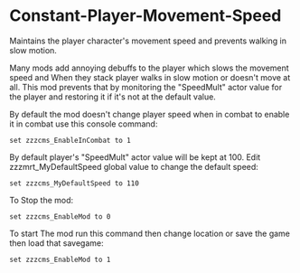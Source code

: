 # Constant-Player-Movement-Speed
Maintains the player character's movement speed and prevents walking in slow motion.

Many mods add annoying debuffs to the player which slows the movement speed and When they stack player walks in slow motion or doesn't move at all. 
This mod prevents that by monitoring the "SpeedMult" actor value for the player and restoring it if it's not at the default value.

By default the mod doesn't change player speed when in combat to enable it in combat use this console command:

    set zzzcms_EnableInCombat to 1

By default player's "SpeedMult" actor value will be kept at 100. Edit zzzmrt_MyDefaultSpeed global value to change the default speed:

    set zzzcms_MyDefaultSpeed to 110

To Stop the mod: 

    set zzzcms_EnableMod to 0

To start The mod run this command then change location or save the game then load that savegame:

    set zzzcms_EnableMod to 1
